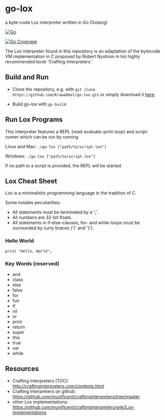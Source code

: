 # go-lox
a byte-code Lox interpreter written in Go (Golang)

[![Go](https://github.com/Krawabbel/go-lox/actions/workflows/go.yml/badge.svg)](https://github.com/Krawabbel/go-lox/actions/workflows/go.yml)

[![Go Coverage](https://github.com/Krawabbel/go-lox/wiki/coverage.svg)](https://raw.githack.com/wiki/Krawabbel/go-lox/coverage.html)

The Lox interpreter found in this repository is an adaptation of the bytecode VM implementation in C proposed by Robert Nystrom in his highly recommended book 'Crafting Interpreters'.

## Build and Run

* Clone the repository, e.g. with ```git clone https://github.com/Krawabbel/go-lox.git``` or simply download it [here](https://github.com/Krawabbel/go-lox/archive/refs/heads/main.zip).

* Build go-lox with ```go build```.

## Run Lox Programs

This interpreter features a REPL (read-evaluate-print-loop) and script-runner which can be run by running

Linux and Mac: ```./go-lox ["path/to/script.lox"]```

Windows: ```./go-lox ["path/to/script.lox"]```

If no path to a script is provided, the REPL will be started.

## Lox Cheat Sheet

Lox is a minimalistic programming language in the tradition of C.

Some notable peculiarities:
* All statements must be terminated by a ';'.
* All numbers are 32-bit floats.
* All statements in if-else-clauses, for- and while-loops must be surrounded by curly braces ('{' and '}'). 

### Hello World

```print "Hello, World";```

### Key Words (reserved)

* and
* class
* else 
* false
* for
* fun 
* if
* nil
* or
* print
* return
* super
* this
* true
* var
* while

## Resources

* Crafting Interpreters (TOC): http://craftinginterpreters.com/contents.html
* Crafting Interpreters on github: https://github.com/munificent/craftinginterpreters/tree/master
* other Lox implementations: https://github.com/munificent/craftinginterpreters/wiki/Lox-implementations
